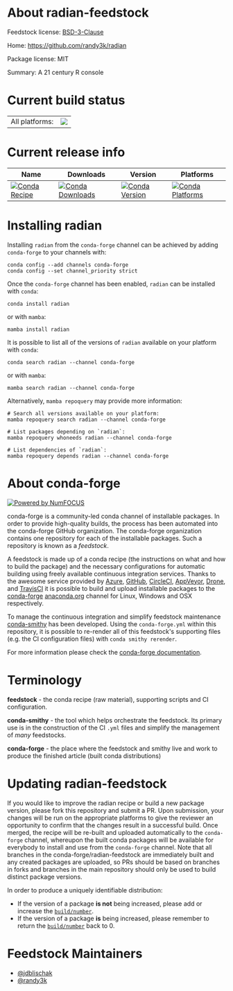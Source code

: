 About radian-feedstock
======================

Feedstock license: [BSD-3-Clause](https://github.com/conda-forge/radian-feedstock/blob/main/LICENSE.txt)

Home: https://github.com/randy3k/radian

Package license: MIT

Summary: A 21 century R console

Current build status
====================


<table><tr><td>All platforms:</td>
    <td>
      <a href="https://dev.azure.com/conda-forge/feedstock-builds/_build/latest?definitionId=11837&branchName=main">
        <img src="https://dev.azure.com/conda-forge/feedstock-builds/_apis/build/status/radian-feedstock?branchName=main">
      </a>
    </td>
  </tr>
</table>

Current release info
====================

| Name | Downloads | Version | Platforms |
| --- | --- | --- | --- |
| [![Conda Recipe](https://img.shields.io/badge/recipe-radian-green.svg)](https://anaconda.org/conda-forge/radian) | [![Conda Downloads](https://img.shields.io/conda/dn/conda-forge/radian.svg)](https://anaconda.org/conda-forge/radian) | [![Conda Version](https://img.shields.io/conda/vn/conda-forge/radian.svg)](https://anaconda.org/conda-forge/radian) | [![Conda Platforms](https://img.shields.io/conda/pn/conda-forge/radian.svg)](https://anaconda.org/conda-forge/radian) |

Installing radian
=================

Installing `radian` from the `conda-forge` channel can be achieved by adding `conda-forge` to your channels with:

```
conda config --add channels conda-forge
conda config --set channel_priority strict
```

Once the `conda-forge` channel has been enabled, `radian` can be installed with `conda`:

```
conda install radian
```

or with `mamba`:

```
mamba install radian
```

It is possible to list all of the versions of `radian` available on your platform with `conda`:

```
conda search radian --channel conda-forge
```

or with `mamba`:

```
mamba search radian --channel conda-forge
```

Alternatively, `mamba repoquery` may provide more information:

```
# Search all versions available on your platform:
mamba repoquery search radian --channel conda-forge

# List packages depending on `radian`:
mamba repoquery whoneeds radian --channel conda-forge

# List dependencies of `radian`:
mamba repoquery depends radian --channel conda-forge
```


About conda-forge
=================

[![Powered by
NumFOCUS](https://img.shields.io/badge/powered%20by-NumFOCUS-orange.svg?style=flat&colorA=E1523D&colorB=007D8A)](https://numfocus.org)

conda-forge is a community-led conda channel of installable packages.
In order to provide high-quality builds, the process has been automated into the
conda-forge GitHub organization. The conda-forge organization contains one repository
for each of the installable packages. Such a repository is known as a *feedstock*.

A feedstock is made up of a conda recipe (the instructions on what and how to build
the package) and the necessary configurations for automatic building using freely
available continuous integration services. Thanks to the awesome service provided by
[Azure](https://azure.microsoft.com/en-us/services/devops/), [GitHub](https://github.com/),
[CircleCI](https://circleci.com/), [AppVeyor](https://www.appveyor.com/),
[Drone](https://cloud.drone.io/welcome), and [TravisCI](https://travis-ci.com/)
it is possible to build and upload installable packages to the
[conda-forge](https://anaconda.org/conda-forge) [anaconda.org](https://anaconda.org/)
channel for Linux, Windows and OSX respectively.

To manage the continuous integration and simplify feedstock maintenance
[conda-smithy](https://github.com/conda-forge/conda-smithy) has been developed.
Using the ``conda-forge.yml`` within this repository, it is possible to re-render all of
this feedstock's supporting files (e.g. the CI configuration files) with ``conda smithy rerender``.

For more information please check the [conda-forge documentation](https://conda-forge.org/docs/).

Terminology
===========

**feedstock** - the conda recipe (raw material), supporting scripts and CI configuration.

**conda-smithy** - the tool which helps orchestrate the feedstock.
                   Its primary use is in the construction of the CI ``.yml`` files
                   and simplify the management of *many* feedstocks.

**conda-forge** - the place where the feedstock and smithy live and work to
                  produce the finished article (built conda distributions)


Updating radian-feedstock
=========================

If you would like to improve the radian recipe or build a new
package version, please fork this repository and submit a PR. Upon submission,
your changes will be run on the appropriate platforms to give the reviewer an
opportunity to confirm that the changes result in a successful build. Once
merged, the recipe will be re-built and uploaded automatically to the
`conda-forge` channel, whereupon the built conda packages will be available for
everybody to install and use from the `conda-forge` channel.
Note that all branches in the conda-forge/radian-feedstock are
immediately built and any created packages are uploaded, so PRs should be based
on branches in forks and branches in the main repository should only be used to
build distinct package versions.

In order to produce a uniquely identifiable distribution:
 * If the version of a package **is not** being increased, please add or increase
   the [``build/number``](https://docs.conda.io/projects/conda-build/en/latest/resources/define-metadata.html#build-number-and-string).
 * If the version of a package **is** being increased, please remember to return
   the [``build/number``](https://docs.conda.io/projects/conda-build/en/latest/resources/define-metadata.html#build-number-and-string)
   back to 0.

Feedstock Maintainers
=====================

* [@jdblischak](https://github.com/jdblischak/)
* [@randy3k](https://github.com/randy3k/)

